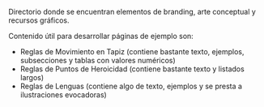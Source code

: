 Directorio donde se encuentran elementos de branding, arte conceptual y recursos gráficos.

Contenido útil para desarrollar páginas de ejemplo son:

- Reglas de Movimiento en Tapiz (contiene bastante texto, ejemplos, subsecciones y tablas con valores numéricos)
- Reglas de Puntos de Heroicidad (contiene bastante texto y listados largos)
- Reglas de Lenguas  (contiene algo de texto, ejemplos y se presta a ilustraciones evocadoras)
